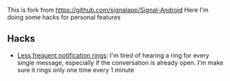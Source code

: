 This is fork from https://github.com/signalapp/Signal-Android
Here I'm doing some hacks for personal features

## Hacks

- [Less frequent notification rings](https://github.com/arnaud33200/Signal-Android_Arnaud-Hack/commit/06e8e1e2b5855f5e566cb16a33e2bed45cfdb42f): I'm tired of hearing a ring for every single message, especially if the conversation is already open. I'm make sure it rings only one time every 1 minute
